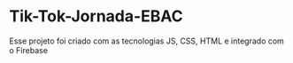 # Tik-Tok-Jornada-EBAC
Esse projeto foi criado com as tecnologias JS, CSS, HTML e integrado com o Firebase
